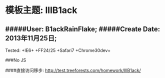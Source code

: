 模板主题: lllB1ack 
==============
#####User: B1ackRainFlake;
#####Create Date: 2013年11月25日;
--------------
Tested:
+IE6+ 
+FF24/25 
+Safari7
+Chrome30dev+

###No JS

####直接访问移步: http://test.treeforests.com/homework/lllB1ack/